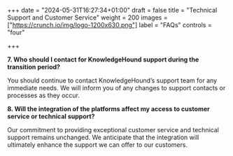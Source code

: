 +++
date = "2024-05-31T16:27:34+01:00"
draft = false
title = "Technical Support and Customer Service"
weight = 200
images = ["https://crunch.io/img/logo-1200x630.png"]
label = "FAQs"
controls = "four"

+++

**7. Who should I contact for KnowledgeHound support during the transition period?**

You should continue to contact KnowledgeHound’s support team for any immediate needs. We will inform you of any changes to support contacts or processes as they occur.

**8. Will the integration of the platforms affect my access to customer service or technical support?**

Our commitment to providing exceptional customer service and technical support remains unchanged. We anticipate that the integration will ultimately enhance the support we can offer to our customers.
